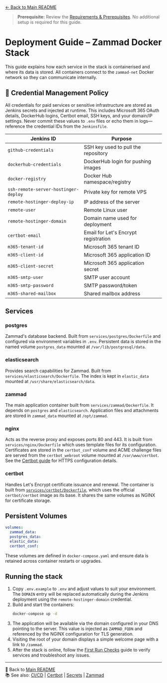 [← Back to Main README](README/index.md)

> **Prerequisite:** Review the [Requirements & Prerequisites](README/index.md#-requirements--prerequisites). No additional setup is required for this guide.

# Deployment Guide – Zammad Docker Stack

This guide explains how each service in the stack is containerised and where its data is stored. All containers connect to the `zammad-net` Docker network so they can communicate internally.

## 🔐 Credential Management Policy

All credentials for paid services or sensitive infrastructure are stored as Jenkins secrets and injected at runtime. This includes Microsoft 365 OAuth details, DockerHub logins, Certbot email, SSH keys, and your domain/IP settings. Never commit these values to `.env` files or echo them in logs—reference the credential IDs from the `Jenkinsfile`.

| Jenkins ID                              | Purpose |
|-----------------------------------------|---------|
| `github-credentials`                    | SSH key used to pull the repository |
| `dockerhub-credentials`                 | DockerHub login for pushing images |
| `docker-registry`                       | Docker Hub namespace/registry |
| `ssh-remote-server-hostinger-deploy`    | Private key for remote VPS |
| `remote-hostinger-deploy-ip`            | IP address of the server |
| `remote-user`                           | Remote Linux user |
| `remote-hostinger-domain`               | Domain name used for deployment |
| `certbot-email`                         | Email for Let's Encrypt registration |
| `m365-tenant-id`                        | Microsoft 365 tenant ID |
| `m365-client-id`                        | Microsoft 365 application ID |
| `m365-client-secret`                    | Microsoft 365 application secret |
| `m365-smtp-user`                        | SMTP user account |
| `m365-smtp-password`                    | SMTP password/token |
| `m365-shared-mailbox`                   | Shared mailbox address |

## Services

### postgres
Zammad's database backend. Built from `services/postgres/Dockerfile` and configured via environment variables in `.env`. Persistent data is stored in the named volume `postgres_data` mounted at `/var/lib/postgresql/data`.

### elasticsearch
Provides search capabilities for Zammad. Built from `services/elasticsearch/Dockerfile`. The index is kept in `elastic_data` mounted at `/usr/share/elasticsearch/data`.

### zammad
The main application container built from `services/zammad/Dockerfile`. It depends on `postgres` and `elasticsearch`. Application files and attachments are stored in `zammad_data` mounted at `/opt/zammad`.

### nginx
Acts as the reverse proxy and exposes ports 80 and 443. It is built from `services/nginx/Dockerfile` which uses template files for its configuration. Certificates are stored in the `certbot_conf` volume and ACME challenge files are served from the `certbot_webroot` volume mounted at `/var/www/certbot`. See the [Certbot guide](certbot.md) for HTTPS configuration details.

### certbot
Handles Let's Encrypt certificate issuance and renewal. The container is built from [`services/certbot/Dockerfile`](../services/certbot/Dockerfile), which uses the official `certbot/certbot` image as its base. It shares the same volumes as NGINX for certificate storage.

## Persistent Volumes

```yaml
volumes:
  zammad_data:
  postgres_data:
  elastic_data:
  certbot_conf:
```

These volumes are defined in `docker-compose.yaml` and ensure data is retained across container restarts or upgrades.

## Running the stack

1. Copy `.env.example` to `.env` and adjust values to suit your environment. The `DOMAIN` entry will be replaced automatically during the Jenkins deployment using the `remote-hostinger-domain` credential.
2. Build and start the containers:
   ```bash
   docker-compose up -d
   ```
3. The application will be available via the domain configured in your DNS pointing to the server. This value is injected as `ZAMMAD_FQDN` and referenced by the NGINX configuration for TLS generation.
4. Visiting the root of your domain displays a simple welcome page with a link to `/zammad`.
5. After the stack is online, follow the [First Run Checks](first-run-checks.md) guide to verify services and troubleshoot any issues.

---
🔗 Back to [Main README](README/index.md)  
📚 See also: [CI/CD](ci-cd-pipeline.md) | [Certbot](certbot.md) | [Secrets](secrets.md) | [Zammad](zammad.md)
